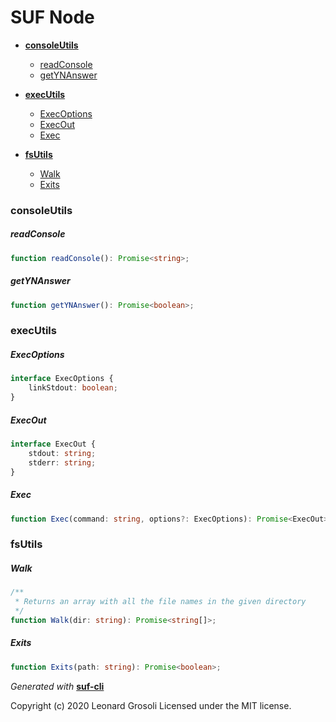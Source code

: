 <span id="DOC_GENERATION_MARKER_0"></span>

# SUF Node

- **[consoleUtils](#consoleutils)**

  - [readConsole](#readconsole)
  - [getYNAnswer](#getynanswer)

- **[execUtils](#executils)**

  - [ExecOptions](#execoptions)
  - [ExecOut](#execout)
  - [Exec](#exec)

- **[fsUtils](#fsutils)**

  - [Walk](#walk)
  - [Exits](#exits)

### consoleUtils

##### readConsole

```typescript
function readConsole(): Promise<string>;
```

##### getYNAnswer

```typescript
function getYNAnswer(): Promise<boolean>;
```

### execUtils

##### ExecOptions

```typescript
interface ExecOptions {
    linkStdout: boolean;
}
```

##### ExecOut

```typescript
interface ExecOut {
    stdout: string;
    stderr: string;
}
```

##### Exec

```typescript
function Exec(command: string, options?: ExecOptions): Promise<ExecOut>;
```

### fsUtils

##### Walk

```typescript
/**
 * Returns an array with all the file names in the given directory
 */
function Walk(dir: string): Promise<string[]>;
```

##### Exits

```typescript
function Exits(path: string): Promise<boolean>;
```

_Generated with_ **[suf-cli](https://www.npmjs.com/package/suf-cli)**
<span id="DOC_GENERATION_MARKER_1"></span>

<span id="LICENSE_GENERATION_MARKER_0"></span>
Copyright (c) 2020 Leonard Grosoli Licensed under the MIT license.
<span id="LICENSE_GENERATION_MARKER_1"></span>